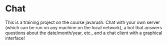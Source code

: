 # Chat
This is a training project on the course javarush.
Chat with your own server (which can be run on any machine on the local network), a bot that answers questions about the date/month/year, etc., and a chat client with a graphical interface!
